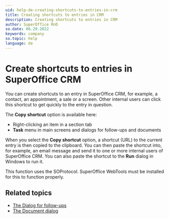 ```yaml
---
uid: help-de-creating-shortcuts-to-entries-in-crm
title: Creating shortcuts to entries in CRM
description: Creating shortcuts to entries in CRM
author: SuperOffice RnD
so.date: 06.29.2022
keywords: company
so.topic: help
language: de
---
```


# Create shortcuts to entries in SuperOffice CRM

You can create shortcuts to an entry in SuperOffice CRM, for example, a contact, an appointment, a sale or a screen. Other internal users can click this shortcut to get quickly to the entry in question.

The **Copy shortcut** option is available here:

* Right-clicking an item in a section tab
* **Task** menu in main screens and dialogs for follow-ups and documents

When you select the **Copy shortcut** option, a shortcut (URL) to the current entry is then copied to the clipboard. You can then paste the shortcut into, for example, an email message and send it to one or more internal users of SuperOffice CRM. You can also paste the shortcut to the **Run** dialog in Windows to run it.

This function uses the SOProtocol. SuperOffice WebTools must be installed for this to function properly.

## Related topics

* [The Dialog for follow-ups][1]
* [The Document dialog][2]

<!-- Referenced links -->
[1]: ../../../diary/learn/screen/dialog-for-followups.md
[2]: ../../../document/learn/screen/index.md

<!-- Referenced images -->

